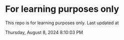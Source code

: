 # For learning purposes only
This repo is for learning purposes only.
Last updated at

Thursday, August 8, 2024 8:10:03 PM

